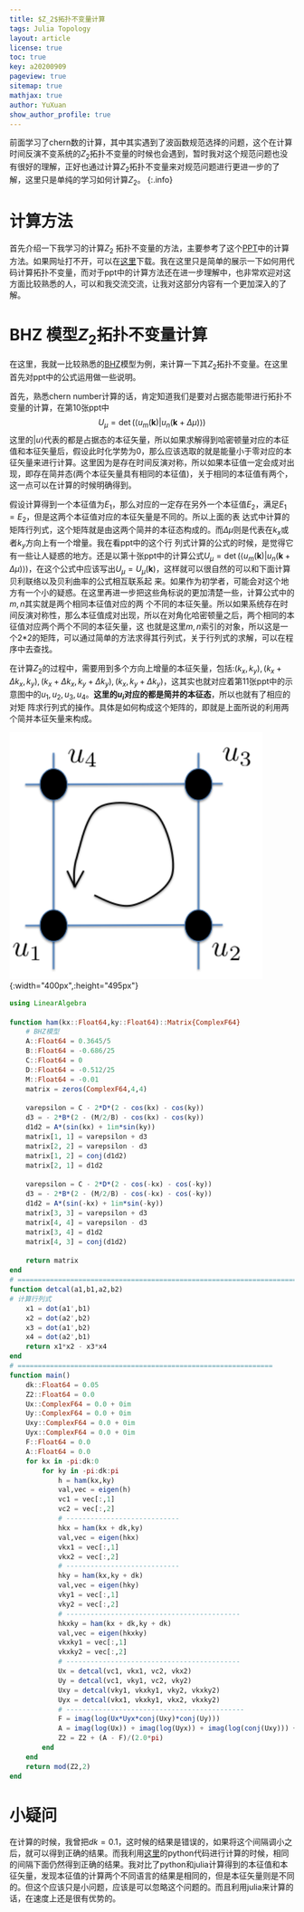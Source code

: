 ```yaml
---
title: $Z_2$拓扑不变量计算
tags: Julia Topology
layout: article
license: true
toc: true
key: a20200909
pageview: true
sitemap: true
mathjax: true
author: YuXuan
show_author_profile: true
---
```

前面学习了chern数的计算，其中其实遇到了波函数规范选择的问题，这个在计算时间反演不变系统的$Z_2$拓扑不变量的时候也会遇到，暂时我对这个规范问题也没有很好的理解，正好也通过计算$Z_2$拓扑不变量来对规范问题进行更进一步的了解，这里只是单纯的学习如何计算$Z_2$。
{:.info}
<!--more-->
# 计算方法
首先介绍一下我学习的计算$Z_2$ 拓扑不变量的方法，主要参考了这个[PPT](https://t-ozaki.issp.u-tokyo.ac.jp/meeting16/OMX-Sawahata-2016Nov.pdf)中的计算方法。如果网址打不开，可以在[这里](/assets/pdf/z2-ppt.pdf)下载。我在这里只是简单的展示一下如何用代码计算拓扑不变量，而对于ppt中的计算方法还在进一步理解中，也非常欢迎对这方面比较熟悉的人，可以和我交流交流，让我对这部分内容有一个更加深入的了解。

# BHZ 模型$Z_2$拓扑不变量计算
在这里，我就一比较熟悉的[BHZ](https://topocondmat.org/w6_3dti/bhz.html)模型为例，来计算一下其$Z_2$拓扑不变量。在这里首先对ppt中的公式运用做一些说明。

首先，熟悉chern number计算的话，肯定知道我们是要对占据态能带进行拓扑不变量的计算，在第10张ppt中
$$U_{\mu}=\det(\langle u_m(\mathbf{k})|u_n(\mathbf{k} + \Delta\mu)\rangle)$$
这里的$|u\rangle$代表的都是占据态的本征矢量，所以如果求解得到哈密顿量对应的本征值和本征矢量后，假设此时化学势为0，那么应该选取的就是能量小于零对应的本征矢量来进行计算。这里因为是存在时间反演对称，所以如果本征值一定会成对出现，即存在简并态(两个本征矢量具有相同的本征值)，关于相同的本征值有两个，这一点可以在计算的时候明确得到。

假设计算得到一个本征值为$E_1$，那么对应的一定存在另外一个本征值$E_2$，满足$E_1 = E_2$，但是这两个本征值对应的本征矢量是不同的。所以上面的表
达式中计算的矩阵行列式，这个矩阵就是由这两个简并的本征态构成的。而$\Delta \mu$则是代表在$k_x$或者$k_y$方向上有一个增量。我在看ppt中的这个行
列式计算的公式的时候，是觉得它有一些让人疑惑的地方。还是以第十张ppt中的计算公式$U_{\mu}=\det(\langle u_m(\mathbf{k})|u_n(\mathbf{k} + 
\Delta\mu)\rangle)$，在这个公式中应该写出$U_\mu=U_\mu(\mathbf{k})$，这样就可以很自然的可以和下面计算贝利联络以及贝利曲率的公式相互联系起
来。如果作为初学者，可能会对这个地方有一个小的疑惑。在这里再进一步把这些角标说的更加清楚一些，计算公式中的$m,n$其实就是两个相同本征值对应的两
个不同的本征矢量。所以如果系统存在时间反演对称性，那么本征值成对出现，所以在对角化哈密顿量之后，两个相同的本征值对应两个两个不同的本征矢量，这
也就是这里$m,n$索引的对象，所以这是一个2*2的矩阵，可以通过简单的方法求得其行列式，关于行列式的求解，可以在程序中去查找。

在计算$Z_2$的过程中，需要用到多个方向上增量的本征矢量，包括:$(k_x,k_y),(k_x + \Delta k_x,k_y),(k_x+\Delta k_x,k_y + \Delta k_y),(k_x,
k_y+\Delta k_y)$，这其实也就对应着第11张ppt中的示意图中的$u_1,u_2,u_3,u_4$。**这里的$u_i$对应的都是简并的本征态**，所以也就有了相应的对矩
阵求行列式的操作。具体是如何构成这个矩阵的，即就是上面所说的利用两个简并本征矢量来构成。

![png](/assets/images/Julia/p1.png){:width="400px",:height="495px"}

```julia
using LinearAlgebra

function ham(kx::Float64,ky::Float64)::Matrix{ComplexF64}
    # BHZ模型
    A::Float64 = 0.3645/5
    B::Float64 = -0.686/25
    C::Float64 = 0
    D::Float64 = -0.512/25
    M::Float64 = -0.01
    matrix = zeros(ComplexF64,4,4)
    
    varepsilon = C - 2*D*(2 - cos(kx) - cos(ky))
    d3 = - 2*B*(2 - (M/2/B) - cos(kx) - cos(ky))
    d1d2 = A*(sin(kx) + 1im*sin(ky))
    matrix[1, 1] = varepsilon + d3
    matrix[2, 2] = varepsilon - d3
    matrix[1, 2] = conj(d1d2)
    matrix[2, 1] = d1d2
    
    varepsilon = C - 2*D*(2 - cos(-kx) - cos(-ky))
    d3 = - 2*B*(2 - (M/2/B) - cos(-kx) - cos(-ky))
    d1d2 = A*(sin(-kx) + 1im*sin(-ky))
    matrix[3, 3] = varepsilon + d3
    matrix[4, 4] = varepsilon - d3
    matrix[3, 4] = d1d2 
    matrix[4, 3] = conj(d1d2)
    
    return matrix
end
# ==============================================================================
function detcal(a1,b1,a2,b2)
# 计算行列式
    x1 = dot(a1',b1)
    x2 = dot(a2',b2)
    x3 = dot(a1',b2)
    x4 = dot(a2',b1)
    return x1*x2 - x3*x4 
end
# ===============================================================
function main() 
    dk::Float64 = 0.05
    Z2::Float64 = 0.0
    Ux::ComplexF64 = 0.0 + 0im
    Uy::ComplexF64 = 0.0 + 0im
    Uxy::ComplexF64 = 0.0 + 0im
    Uyx::ComplexF64 = 0.0 + 0im
    F::Float64 = 0.0
    A::Float64 = 0.0
    for kx in -pi:dk:0
        for ky in -pi:dk:pi
            h = ham(kx,ky)
            val,vec = eigen(h)
            vc1 = vec[:,1]
            vc2 = vec[:,2]
            # ----------------------------
            hkx = ham(kx + dk,ky)
            val,vec = eigen(hkx)
            vkx1 = vec[:,1]
            vkx2 = vec[:,2]
            # ----------------------------
            hky = ham(kx,ky + dk)
            val,vec = eigen(hky)
            vky1 = vec[:,1]
            vky2 = vec[:,2]
            # -------------------------------------------
            hkxky = ham(kx + dk,ky + dk)
            val,vec = eigen(hkxky)
            vkxky1 = vec[:,1]
            vkxky2 = vec[:,2]
            # -------------------------------------------
            Ux = detcal(vc1, vkx1, vc2, vkx2)  
            Uy = detcal(vc1, vky1, vc2, vky2)
            Uxy = detcal(vky1, vkxky1, vky2, vkxky2)
            Uyx = detcal(vkx1, vkxky1, vkx2, vkxky2)
            # --------------------------------------------
            F = imag(log(Ux*Uyx*conj(Uxy)*conj(Uy)))
            A = imag(log(Ux)) + imag(log(Uyx)) + imag(log(conj(Uxy))) + imag(log(conj(Uy)))
            Z2 = Z2 + (A - F)/(2.0*pi)
        end
    end 
    return mod(Z2,2)
end
```
# 小疑问
在计算的时候，我曾把$dk=0.1$，这时候的结果是错误的，如果将这个间隔调小之后，就可以得到正确的结果。而我利用[这里](http://www.guanjihuan.com/archives/5778)的python代码进行计算的时候，相同的间隔下面仍然得到正确的结果。我对比了python和julia计算得到的本征值和本征矢量，发现本征值的计算两个不同语言的结果是相同的，但是本征矢量则是不同的。但这个应该只是小问题，应该是可以忽略这个问题的。而且利用julia来计算的话，在速度上还是很有优势的。